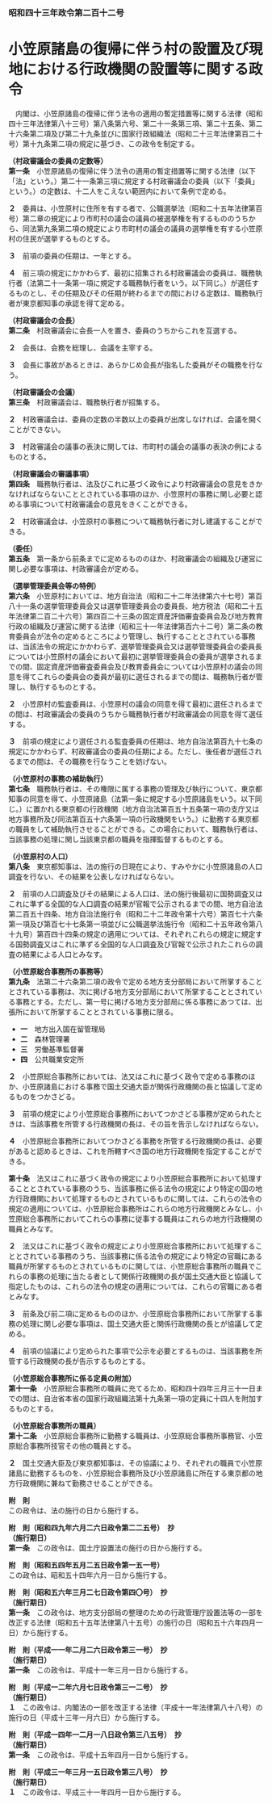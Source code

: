 ### 昭和四十三年政令第二百十二号  
# 小笠原諸島の復帰に伴う村の設置及び現地における行政機関の設置等に関する政令  
　内閣は、小笠原諸島の復帰に伴う法令の適用の暫定措置等に関する法律（昭和四十三年法律第八十三号）第八条第六号、第二十一条第三項、第二十五条、第二十六条第二項及び第二十九条並びに国家行政組織法（昭和二十三年法律第百二十号）第十九条第二項の規定に基づき、この政令を制定する。  
  
**（村政審議会の委員の定数等）**  
**第一条**　小笠原諸島の復帰に伴う法令の適用の暫定措置等に関する法律（以下「法」という。）第二十一条第三項に規定する村政審議会の委員（以下「委員」という。）の定数は、十二人をこえない範囲内において条例で定める。  
  
**２**　委員は、小笠原村に住所を有する者で、公職選挙法（昭和二十五年法律第百号）第二章の規定により市町村の議会の議員の被選挙権を有するもののうちから、同法第九条第二項の規定により市町村の議会の議員の選挙権を有する小笠原村の住民が選挙するものとする。  
  
**３**　前項の委員の任期は、一年とする。  
  
**４**　前三項の規定にかかわらず、最初に招集される村政審議会の委員は、職務執行者（法第二十一条第一項に規定する職務執行者をいう。以下同じ。）が選任するものとし、その任期及びその任期が終わるまでの間における定数は、職務執行者が東京都知事の承認を得て定める。  
  
**（村政審議会の会長）**  
**第二条**　村政審議会に会長一人を置き、委員のうちからこれを互選する。  
  
**２**　会長は、会務を総理し、会議を主宰する。  
  
**３**　会長に事故があるときは、あらかじめ会長が指名した委員がその職務を行なう。  
  
**（村政審議会の会議）**  
**第三条**　村政審議会は、職務執行者が招集する。  
  
**２**　村政審議会は、委員の定数の半数以上の委員が出席しなければ、会議を開くことができない。  
  
**３**　村政審議会の議事の表決に関しては、市町村の議会の議事の表決の例によるものとする。  
  
**（村政審議会の審議事項）**  
**第四条**　職務執行者は、法及びこれに基づく政令により村政審議会の意見をきかなければならないこととされている事項のほか、小笠原村の事務に関し必要と認める事項について村政審議会の意見をきくことができる。  
  
**２**　村政審議会は、小笠原村の事務について職務執行者に対し建議することができる。  
  
**（委任）**  
**第五条**　第一条から前条までに定めるもののほか、村政審議会の組織及び運営に関し必要な事項は、村政審議会が定める。  
  
**（選挙管理委員会等の特例）**  
**第六条**　小笠原村においては、地方自治法（昭和二十二年法律第六十七号）第百八十一条の選挙管理委員会又は選挙管理委員会の委員長、地方税法（昭和二十五年法律第二百二十六号）第四百二十三条の固定資産評価審査委員会及び地方教育行政の組織及び運営に関する法律（昭和三十一年法律第百六十二号）第二条の教育委員会が法令の定めるところにより管理し、執行することとされている事務は、当該法令の規定にかかわらず、選挙管理委員会又は選挙管理委員会の委員長については小笠原村の議会において最初に選挙管理委員会の委員が選挙されるまでの間、固定資産評価審査委員会及び教育委員会については小笠原村の議会の同意を得てこれらの委員会の委員が最初に選任されるまでの間は、職務執行者が管理し、執行するものとする。  
  
**２**　小笠原村の監査委員は、小笠原村の議会の同意を得て最初に選任されるまでの間は、村政審議会の委員のうちから職務執行者が村政審議会の同意を得て選任する。  
  
**３**　前項の規定により選任される監査委員の任期は、地方自治法第百九十七条の規定にかかわらず、村政審議会の委員の任期による。ただし、後任者が選任されるまでの間は、その職務を行なうことを妨げない。  
  
**（小笠原村の事務の補助執行）**  
**第七条**　職務執行者は、その権限に属する事務の管理及び執行について、東京都知事の同意を得て、小笠原諸島（法第一条に規定する小笠原諸島をいう。以下同じ。）に置かれる東京都の行政機関（地方自治法第百五十五条第一項の支庁又は地方事務所及び同法第百五十六条第一項の行政機関をいう。）に勤務する東京都の職員をして補助執行させることができる。この場合において、職務執行者は、当該事務の処理に関し当該東京都の職員を指揮監督するものとする。  
  
**（小笠原村の人口）**  
**第八条**　東京都知事は、法の施行の日現在により、すみやかに小笠原諸島の人口調査を行ない、その結果を公表しなければならない。  
  
**２**　前項の人口調査及びその結果による人口は、法の施行後最初に国勢調査又はこれに準ずる全国的な人口調査の結果が官報で公示されるまでの間、地方自治法第二百五十四条、地方自治法施行令（昭和二十二年政令第十六号）第百七十六条第一項及び第百七十七条第一項並びに公職選挙法施行令（昭和二十五年政令第八十九号）第百四十四条の規定の適用については、それぞれこれらの規定に規定する国勢調査又はこれに準ずる全国的な人口調査及び官報で公示されたこれらの調査の結果による人口とみなす。  
  
**（小笠原総合事務所の事務等）**  
**第九条**　法第二十六条第二項の政令で定める地方支分部局において所掌することとされている事務は、次に掲げる地方支分部局において所掌することとされている事務とする。ただし、第一号に掲げる地方支分部局に係る事務にあつては、出張所において所掌することとされている事務に限る。  
* **一**　地方出入国在留管理局  
* **二**　森林管理署  
* **三**　労働基準監督署  
* **四**　公共職業安定所  
  
**２**　小笠原総合事務所においては、法又はこれに基づく政令で定める事務のほか、小笠原諸島における事務で国土交通大臣が関係行政機関の長と協議して定めるものをつかさどる。  
  
**３**　前項の規定により小笠原総合事務所においてつかさどる事務が定められたときは、当該事務を所管する行政機関の長は、その旨を告示しなければならない。  
  
**４**　小笠原総合事務所においてつかさどる事務を所管する行政機関の長は、必要があると認めるときは、これを所轄すべき国の地方行政機関を指定することができる。  
  
**第十条**　法又はこれに基づく政令の規定により小笠原総合事務所において処理することとされている事務のうち、当該事務に係る法令の規定により特定の国の地方行政機関において処理するものとされているものに関しては、これらの法令の規定の適用については、小笠原総合事務所はこれらの地方行政機関とみなし、小笠原総合事務所においてこれらの事務に従事する職員はこれらの地方行政機関の職員とみなす。  
  
**２**　法又はこれに基づく政令の規定により小笠原総合事務所において処理することとされている事務のうち、当該事務に係る法令の規定により特定の官職にある職員が所掌するものとされているものに関しては、小笠原総合事務所の職員でこれらの事務の処理に当たる者として関係行政機関の長が国土交通大臣と協議して指定したものは、これらの法令の規定の適用については、これらの官職にある者とみなす。  
  
**３**　前条及び前二項に定めるもののほか、小笠原総合事務所において所掌する事務の処理に関し必要な事項は、国土交通大臣と関係行政機関の長とが協議して定める。  
  
**４**　前項の協議により定められた事項で公示を必要とするものは、当該事務を所管する行政機関の長が告示するものとする。  
  
**（小笠原総合事務所に係る定員の附加）**  
**第十一条**　小笠原総合事務所の職員に充てるため、昭和四十四年三月三十一日までの間は、自治省本省の国家行政組織法第十九条第一項の定員に十四人を附加するものとする。  
  
**（小笠原総合事務所の職員）**  
**第十二条**　小笠原総合事務所に勤務する職員は、小笠原総合事務所事務官、小笠原総合事務所技官その他の職員とする。  
  
**２**　国土交通大臣及び東京都知事は、その協議により、それぞれの職員で小笠原諸島に勤務するものを、小笠原総合事務所及び小笠原諸島に所在する東京都の地方行政機関に兼ねて勤務させることができる。  
  
**附　則**  
この政令は、法の施行の日から施行する。  
  
**附　則（昭和四九年六月二六日政令第二二五号）　抄**  
**（施行期日）**  
**第一条**　この政令は、国土庁設置法の施行の日から施行する。  
  
**附　則（昭和五四年五月二五日政令第一五一号）**  
この政令は、昭和五十四年六月一日から施行する。  
  
**附　則（昭和五六年三月二七日政令第四〇号）　抄**  
**（施行期日）**  
**第一条**　この政令は、地方支分部局の整理のための行政管理庁設置法等の一部を改正する法律（昭和五十五年法律第八十五号）の施行の日（昭和五十六年四月一日）から施行する。  
  
**附　則（平成一一年二月二六日政令第三一号）　抄**  
**（施行期日）**  
**第一条**　この政令は、平成十一年三月一日から施行する。  
  
**附　則（平成一二年六月七日政令第三一二号）　抄**  
**（施行期日）**  
**１**　この政令は、内閣法の一部を改正する法律（平成十一年法律第八十八号）の施行の日（平成十三年一月六日）から施行する。  
  
**附　則（平成一四年一二月一八日政令第三八五号）　抄**  
**（施行期日）**  
**第一条**　この政令は、平成十五年四月一日から施行する。  
  
**附　則（平成三一年三月一五日政令第三八号）　抄**  
**（施行期日）**  
**１**　この政令は、平成三十一年四月一日から施行する。  
  
